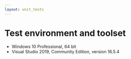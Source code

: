 ```yaml
---
layout: unit_tests
---
```


# Test environment and toolset 

* Windows 10 Professional, 64 bit
* Visual Studio 2019, Community Edition, version 16.5.4
